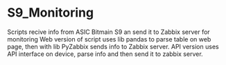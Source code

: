 # S9_Monitoring
Scripts recive info from ASIC Bitmain S9 an send it to Zabbix server for monitoring
Web version of script uses lib pandas to parse table on web page, then with lib PyZabbix sends info to Zabbix server.
API version uses API interface on device, parse info and then send it to zabbix server.
